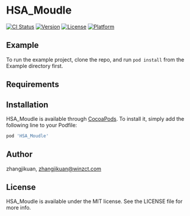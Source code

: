 # HSA_Moudle

[![CI Status](https://img.shields.io/travis/zhangjikuan/HSA_Moudle.svg?style=flat)](https://travis-ci.org/zhangjikuan/HSA_Moudle)
[![Version](https://img.shields.io/cocoapods/v/HSA_Moudle.svg?style=flat)](https://cocoapods.org/pods/HSA_Moudle)
[![License](https://img.shields.io/cocoapods/l/HSA_Moudle.svg?style=flat)](https://cocoapods.org/pods/HSA_Moudle)
[![Platform](https://img.shields.io/cocoapods/p/HSA_Moudle.svg?style=flat)](https://cocoapods.org/pods/HSA_Moudle)

## Example

To run the example project, clone the repo, and run `pod install` from the Example directory first.

## Requirements

## Installation

HSA_Moudle is available through [CocoaPods](https://cocoapods.org). To install
it, simply add the following line to your Podfile:

```ruby
pod 'HSA_Moudle'
```

## Author

zhangjikuan, zhangjikuan@winzct.com

## License

HSA_Moudle is available under the MIT license. See the LICENSE file for more info.
